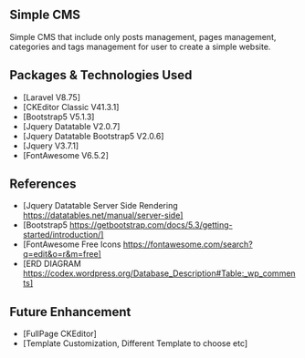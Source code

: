 ## Simple CMS

Simple CMS that include only posts management, pages management, categories and tags management for user to create a simple website.


## Packages & Technologies Used

- [Laravel V8.75]
- [CKEditor Classic V41.3.1]
- [Bootstrap5 V5.1.3]
- [Jquery Datatable V2.0.7]
- [Jquery Datatable Bootstrap5 V2.0.6]
- [Jquery V3.7.1]
- [FontAwesome V6.5.2]


## References 
- [Jquery Datatable Server Side Rendering https://datatables.net/manual/server-side]
- [Bootstrap5 https://getbootstrap.com/docs/5.3/getting-started/introduction/]
- [FontAwesome Free Icons https://fontawesome.com/search?q=edit&o=r&m=free]
- [ERD DIAGRAM https://codex.wordpress.org/Database_Description#Table:_wp_comments]


## Future Enhancement
- [FullPage CKEditor]
- [Template Customization, Different Template to choose etc]
